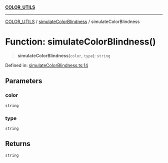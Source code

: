 [**COLOR_UTILS**](../../README.md)

***

[COLOR_UTILS](../../README.md) / [simulateColorBlindness](../README.md) / simulateColorBlindness

# Function: simulateColorBlindness()

> **simulateColorBlindness**(`color`, `type`): `string`

Defined in: [simulateColorBlindness.ts:14](https://github.com/dailker/everyutil/blob/fb6c9c837496f567cf7883b581cd27d1c9507ebe/src/color/simulateColorBlindness.ts#L14)

## Parameters

### color

`string`

### type

`string`

## Returns

`string`
